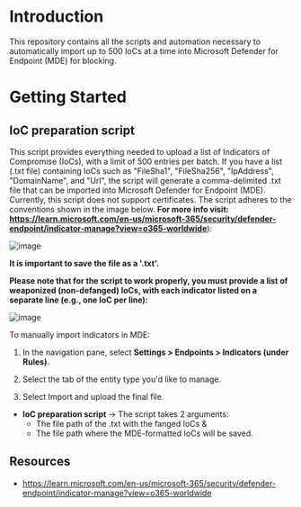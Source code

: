 # Introduction 
This repository contains all the scripts and automation necessary to automatically import up to 500 IoCs at a time into Microsoft Defender for Endpoint (MDE) for blocking.

# Getting Started
## IoC preparation script

This script provides everything needed to upload a list of Indicators of Compromise (IoCs), with a limit of 500 entries per batch. If you have a list (.txt file) containing IoCs such as "FileSha1", "FileSha256", "IpAddress", "DomainName", and "Url", the script will generate a comma-delimited .txt file that can be imported into Microsoft Defender for Endpoint (MDE). Currently, this script does not support certificates. The script adheres to the conventions shown in the image below.
**For more info visit: https://learn.microsoft.com/en-us/microsoft-365/security/defender-endpoint/indicator-manage?view=o365-worldwide**):

![image](https://github.com/nikosp17/CreateMDEIoCs/assets/58854267/0989000d-020f-468a-a1b8-1a223b0ff8ac)

**It is important to save the file as a '.txt'.**

**Please note that for the script to work properly, you must provide a list of weaponized (non-defanged) IoCs, with each indicator listed on a separate line (e.g., one IoC per line):**

![image](https://github.com/nikosp17/CreateMDEIoCs/assets/58854267/eedcfea2-215f-4175-a262-980746513518)


To manually import indicators in MDE:

1. In the navigation pane, select **Settings > Endpoints > Indicators (under Rules)**.

2. Select the tab of the entity type you'd like to manage.

3. Select Import and upload the final file.


- **IoC preparation script** -> The script takes 2 arguments:
  - The file path of the .txt with the fanged IoCs &
  - The file path where the MDE-formatted IoCs will be saved.

## Resources
- https://learn.microsoft.com/en-us/microsoft-365/security/defender-endpoint/indicator-manage?view=o365-worldwide
